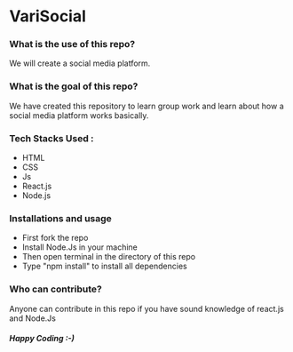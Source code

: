 # VariSocial

### What is the use of this repo?
We will create a social media platform.

### What is the goal of this repo?
We have created this repository to learn group work and learn about how a social media platform works basically.

### Tech Stacks Used :
- HTML
- CSS
- Js
- React.js
- Node.js

### Installations and usage

- First fork the repo
- Install Node.Js in your machine
- Then open terminal in the directory of this repo
- Type "npm install" to install all dependencies

### Who can contribute?
Anyone can contribute in this repo if you have sound knowledge of react.js and Node.Js

##### Happy Coding :-)
